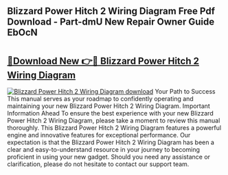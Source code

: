 ## Blizzard Power Hitch 2 Wiring Diagram Free Pdf Download - Part-dmU New Repair Owner Guide EbOcN

# <h2><a href="http://dfq8ba.blite.top/?on=Blizzard+Power+Hitch+2+Wiring+Diagram">🔗Download New 👉🔴 Blizzard Power Hitch 2 Wiring Diagram</a></h2>

[![Blizzard Power Hitch 2 Wiring Diagram download](https://i.imgur.com/lujVjoI.png)](http://dfq8ba.blite.top/?on=Blizzard+Power+Hitch+2+Wiring+Diagram)
Your Path to Success This manual serves as your roadmap to confidently operating and maintaining your new Blizzard Power Hitch 2 Wiring Diagram. Important Information Ahead To ensure the best experience with your new Blizzard Power Hitch 2 Wiring Diagram, please take a moment to review this manual thoroughly. This Blizzard Power Hitch 2 Wiring Diagram features a powerful engine and innovative features for exceptional performance. Our expectation is that the Blizzard Power Hitch 2 Wiring Diagram has been a clear and easy-to-understand resource in your journey to becoming proficient in using your new gadget. Should you need any assistance or clarification, please do not hesitate to contact our support team.
